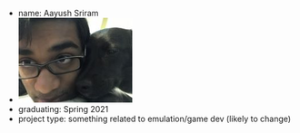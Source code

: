 * name: Aayush Sriram
* ![Me](me.jpg)
* graduating: Spring 2021
* project type: something related to emulation/game dev \(likely to change\)
